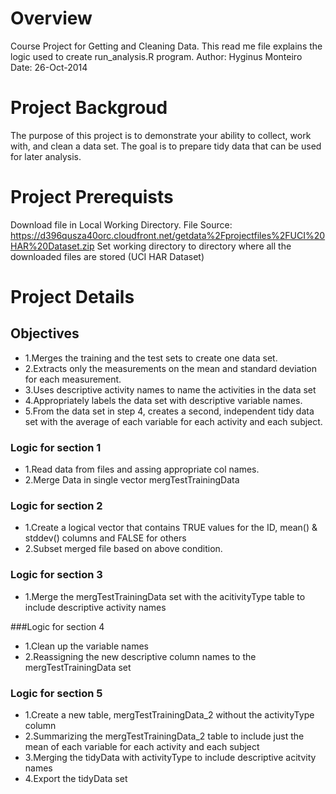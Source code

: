 # Overview
Course Project for Getting and Cleaning Data.
This read me file explains the logic used to create run_analysis.R program.
Author: Hyginus Monteiro
Date: 26-Oct-2014

# Project Backgroud
The purpose of this project is to demonstrate your ability to collect, work with, and clean a data set. 
The goal is to prepare tidy data that can be used for later analysis. 

# Project Prerequists
Download file in Local Working Directory.
File Source: https://d396qusza40orc.cloudfront.net/getdata%2Fprojectfiles%2FUCI%20HAR%20Dataset.zip
Set working directory to directory where all the downloaded files are stored (UCI HAR Dataset)

# Project Details
## Objectives 
* 1.Merges the training and the test sets to create one data set.
* 2.Extracts only the measurements on the mean and standard deviation for each measurement. 
* 3.Uses descriptive activity names to name the activities in the data set
* 4.Appropriately labels the data set with descriptive variable names. 
* 5.From the data set in step 4, creates a second, independent tidy data set with the average of each variable for each activity and each subject.

### Logic for section 1
* 1.Read data from files and assing appropriate col names.
* 2.Merge Data in single vector mergTestTrainingData

### Logic for section 2
* 1.Create a logical vector that contains TRUE values for the ID, mean() & stddev() columns and FALSE for others
* 2.Subset merged file based on above condition.

### Logic for section 3
* 1.Merge the mergTestTrainingData set with the acitivityType table to include descriptive activity names


###Logic for section 4
* 1.Clean up the variable names
* 2.Reassigning the new descriptive column names to the mergTestTrainingData set

### Logic for section 5
* 1.Create a new table, mergTestTrainingData_2 without the activityType column
* 2.Summarizing the mergTestTrainingData_2 table to include just the mean of each variable for each activity and each subject
* 3.Merging the tidyData with activityType to include descriptive acitvity names
* 4.Export the tidyData set 

